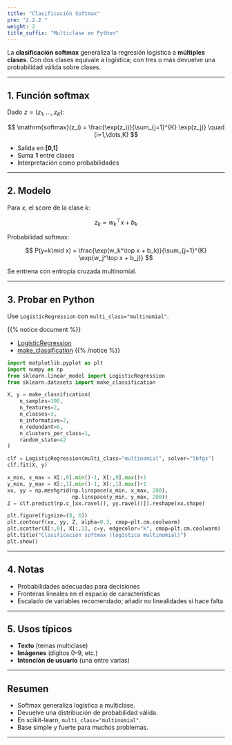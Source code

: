 ```yaml
---
title: "Clasificación Softmax"
pre: "2.2.2 "
weight: 2
title_suffix: "Multiclase en Python"
---
```


<div class="pagetop-box">
  <p>La <b>clasificación softmax</b> generaliza la regresión logística a <b>múltiples clases</b>. Con dos clases equivale a logística; con tres o más devuelve una probabilidad válida sobre clases.</p>
</div>

---

## 1. Función softmax

Dado $z=(z_1,\dots,z_K)$:

$$
\mathrm{softmax}(z_i) = \frac{\exp(z_i)}{\sum_{j=1}^{K} \exp(z_j)} \quad (i=1,\dots,K)
$$

- Salida en <b>[0,1]</b>  
- Suma <b>1</b> entre clases  
- Interpretación como probabilidades

---

## 2. Modelo

Para $x$, el score de la clase $k$:

$$
z_k = w_k^\top x + b_k
$$

Probabilidad softmax:

$$
P(y=k\mid x) = \frac{\exp(w_k^\top x + b_k)}{\sum_{j=1}^{K} \exp(w_j^\top x + b_j)}
$$

Se entrena con entropía cruzada multinomial.

---

## 3. Probar en Python

Use `LogisticRegression` con `multi_class="multinomial"`.

{{% notice document %}}
- [LogisticRegression](https://scikit-learn.org/stable/modules/generated/sklearn.linear_model.LogisticRegression.html)  
- [make_classification](https://scikit-learn.org/stable/modules/generated/sklearn.datasets.make_classification.html)
{{% /notice %}}

```python
import matplotlib.pyplot as plt
import numpy as np
from sklearn.linear_model import LogisticRegression
from sklearn.datasets import make_classification

X, y = make_classification(
    n_samples=300,
    n_features=2,
    n_classes=3,
    n_informative=2,
    n_redundant=0,
    n_clusters_per_class=1,
    random_state=42
)

clf = LogisticRegression(multi_class="multinomial", solver="lbfgs")
clf.fit(X, y)

x_min, x_max = X[:,0].min()-1, X[:,0].max()+1
y_min, y_max = X[:,1].min()-1, X[:,1].max()+1
xx, yy = np.meshgrid(np.linspace(x_min, x_max, 200),
                     np.linspace(y_min, y_max, 200))
Z = clf.predict(np.c_[xx.ravel(), yy.ravel()]).reshape(xx.shape)

plt.figure(figsize=(8, 6))
plt.contourf(xx, yy, Z, alpha=0.3, cmap=plt.cm.coolwarm)
plt.scatter(X[:,0], X[:,1], c=y, edgecolor="k", cmap=plt.cm.coolwarm)
plt.title("Clasificación softmax (logística multinomial)")
plt.show()
```

---

## 4. Notas

- Probabilidades adecuadas para decisiones  
- Fronteras lineales en el espacio de características  
- Escalado de variables recomendado; añadir no linealidades si hace falta

---

## 5. Usos típicos

- <b>Texto</b> (temas multiclase)  
- <b>Imágenes</b> (dígitos 0–9, etc.)  
- <b>Intención de usuario</b> (una entre varias)

---

## Resumen

- Softmax generaliza logística a multiclase.  
- Devuelve una distribución de probabilidad válida.  
- En scikit-learn, `multi_class="multinomial"`.  
- Base simple y fuerte para muchos problemas.

---

